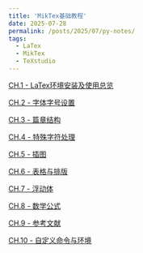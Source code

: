 ```yaml
---
title: 'MikTex基础教程'
date: 2025-07-28
permalink: /posts/2025/07/py-notes/
tags:
  - LaTex
  - MikTex
  - TeXstudio
---
```


[CH.1 - LaTex环境安装及使用总览](https://shangll.notion.site/Install-MiKTex-TeXnicCenter-for-the-beginner-c2198175c0344d0db7470b908387ea6b?source=copy_link
)

[CH.2 - 字体字号设置](https://shangll.notion.site/454b03fa23d24743911d5b6883257af1?source=copy_link)

[CH.3 - 篇章结构](https://shangll.notion.site/68598476b7864fe6ba1627c98c3cc9b5?source=copy_link)

[CH.4 - 特殊字符处理](https://shangll.notion.site/02dc95dfda1d42bcb2a93b9eacde60ac?source=copy_link)

[CH.5 - 插图]()

[CH.6 - 表格与排版]()

[CH.7 - 浮动体]()

[CH.8 - 数学公式]()

[CH.9 - 参考文献]()

[CH.10 - 自定义命令与环境]()
